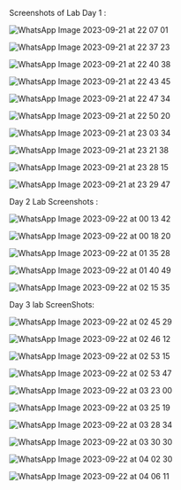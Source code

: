 Screenshots of Lab Day 1 :


![WhatsApp Image 2023-09-21 at 22 07 01](https://github.com/yashas-adi/pes_pd/assets/142563983/1ac69b8f-9e10-4e29-a81f-82fbb7a368e8)


 ![WhatsApp Image 2023-09-21 at 22 37 23](https://github.com/yashas-adi/pes_pd/assets/142563983/fb2e791c-4e51-4067-8de7-2fdcb75930a8)


![WhatsApp Image 2023-09-21 at 22 40 38](https://github.com/yashas-adi/pes_pd/assets/142563983/2138b249-0b8f-4d59-92f3-ad4ba8cf5a98)


![WhatsApp Image 2023-09-21 at 22 43 45](https://github.com/yashas-adi/pes_pd/assets/142563983/eadb1071-08ec-47e6-a9ef-28bcffc75ff5)



![WhatsApp Image 2023-09-21 at 22 47 34](https://github.com/yashas-adi/pes_pd/assets/142563983/20f243dd-bc34-4f00-9160-41884df2c393)


![WhatsApp Image 2023-09-21 at 22 50 20](https://github.com/yashas-adi/pes_pd/assets/142563983/a956614c-c75c-44e6-a560-7d34591c1d50)


![WhatsApp Image 2023-09-21 at 23 03 34](https://github.com/yashas-adi/pes_pd/assets/142563983/a92ce0cd-a609-4530-83f8-c95715f513c8)



![WhatsApp Image 2023-09-21 at 23 21 38](https://github.com/yashas-adi/pes_pd/assets/142563983/6daab619-df2c-4ea7-a318-46afce14b394)



![WhatsApp Image 2023-09-21 at 23 28 15](https://github.com/yashas-adi/pes_pd/assets/142563983/26704403-d734-40e3-81de-1111135cd33e)


![WhatsApp Image 2023-09-21 at 23 29 47](https://github.com/yashas-adi/pes_pd/assets/142563983/7a590979-ade8-4c85-b0fa-1b0a75afefaa)






Day 2 Lab Screenshots : 


![WhatsApp Image 2023-09-22 at 00 13 42](https://github.com/yashas-adi/pes_pd/assets/142563983/13010f01-d733-4196-b6fb-e9bf058dc7d8)


![WhatsApp Image 2023-09-22 at 00 18 20](https://github.com/yashas-adi/pes_pd/assets/142563983/6cadc653-87b9-4154-a28d-09f7ce4c1dee)


![WhatsApp Image 2023-09-22 at 01 35 28](https://github.com/yashas-adi/pes_pd/assets/142563983/08f0a544-9e56-4691-8a90-86388797dc8e)


![WhatsApp Image 2023-09-22 at 01 40 49](https://github.com/yashas-adi/pes_pd/assets/142563983/d2686c49-7d37-479e-984a-959690e6d4c1)


![WhatsApp Image 2023-09-22 at 02 15 35](https://github.com/yashas-adi/pes_pd/assets/142563983/544f2724-b816-4abf-bbca-3fe8552cac38)






Day 3 lab ScreenShots:
 
![WhatsApp Image 2023-09-22 at 02 45 29](https://github.com/yashas-adi/pes_pd/assets/142563983/fabef302-4708-4535-9a9e-348b0bdf97ca)


![WhatsApp Image 2023-09-22 at 02 46 12](https://github.com/yashas-adi/pes_pd/assets/142563983/95d36068-5c08-4e64-85eb-adc51ac86575)


![WhatsApp Image 2023-09-22 at 02 53 15](https://github.com/yashas-adi/pes_pd/assets/142563983/6ee66a5f-23c1-4c71-bed7-1ad8d2e55b89)


![WhatsApp Image 2023-09-22 at 02 53 47](https://github.com/yashas-adi/pes_pd/assets/142563983/a7005e43-952b-4d74-b054-5e116cfe2d74)


![WhatsApp Image 2023-09-22 at 03 23 00](https://github.com/yashas-adi/pes_pd/assets/142563983/b3fee2b9-15e5-4559-8303-3d001cb0cf66)


![WhatsApp Image 2023-09-22 at 03 25 19](https://github.com/yashas-adi/pes_pd/assets/142563983/42bc8b35-5137-42ba-bcb6-083fc66843ec)


![WhatsApp Image 2023-09-22 at 03 28 34](https://github.com/yashas-adi/pes_pd/assets/142563983/b399595f-89fd-4a95-86b5-eacb78a4d699)


![WhatsApp Image 2023-09-22 at 03 30 30](https://github.com/yashas-adi/pes_pd/assets/142563983/c1cd57a2-b062-457c-b01a-8cbb5d7b884e)


![WhatsApp Image 2023-09-22 at 04 02 30](https://github.com/yashas-adi/pes_pd/assets/142563983/b7aad66c-6f16-4f40-bcd0-d45586b7fdf8)


![WhatsApp Image 2023-09-22 at 04 06 11](https://github.com/yashas-adi/pes_pd/assets/142563983/43787dd7-134d-4571-ada5-37683676fb88)
